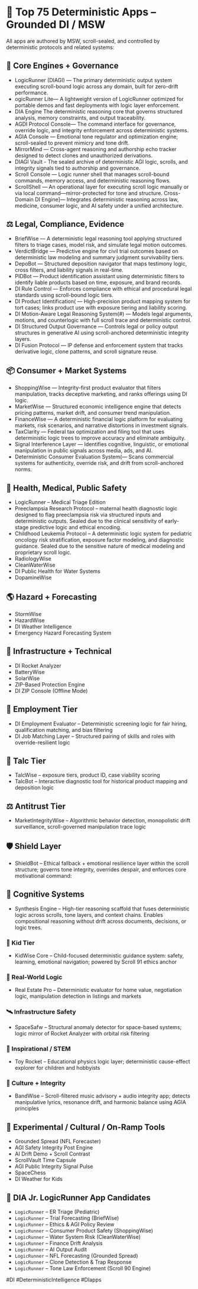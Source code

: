 # 📘 Top 75 Deterministic Apps – Grounded DI / MSW

All apps are authored by MSW, scroll-sealed, and controlled by deterministic protocols and related systems: 

## 🧠 Core Engines + Governance

- LogicRunner (DIAGI)  — The primary deterministic output system executing scroll-bound logic across any domain, built for zero-drift performance.
- ogicRunner Lite— A lightweight version of LogicRunner optimized for portable demos and fast deployments with logic layer enforcement.
- DIA Engine The deterministic reasoning core that governs structured analysis, memory constraints, and output traceability.
- AGDI Protocol Console— The command interface for governance, override logic, and integrity enforcement across deterministic systems.
- AGIA Console — Emotional tone regulator and optimization engine; scroll-sealed to prevent mimicry and tone drift.
- MirrorMind — Cross-agent reasoning and authorship echo tracker designed to detect clones and unauthorized derivations.
- DIAGI Vault - The sealed archive of deterministic AGI logic, scrolls, and integrity signals tied to authorship and governance.
- Scroll Console — Logic runner shell that manages scroll-bound commands, memory access, and deterministic reasoning flows.
- ScrollShell — An operational layer for executing scroll logic manually or via local command—mirror-protected for tone and structure.
  Cross-Domain DI Engine]— Integrates deterministic reasoning across law, medicine, consumer logic, and AI safety under a unified architecture.

## ⚖️ Legal, Compliance, Evidence

- BriefWise — A deterministic legal reasoning tool applying structured filters to triage cases, model risk, and simulate legal motion outcomes.
- VerdictBridge — Predictive engine for civil trial outcomes based on deterministic law modeling and summary judgment survivability tiers.
- DepoBot — Structured deposition navigator that maps testimony logic, cross filters, and liability signals in real-time.
- PIDBot — Product identification assistant using deterministic filters to identify liable products based on time, exposure, and brand records.
- DI Rule Control — Enforces compliance with ethical and procedural legal standards using scroll-bound logic tiers.
- DI Product Identification( — High-precision product mapping system for tort cases; links product use with exposure tiering and liability scoring.
- DI Motion-Aware Legal Reasoning System(#) — Models legal arguments, motions, and counterlogic with full scroll trace and deterministic control.
- DI Structured Output Governance — Controls legal or policy output structures in generative AI using scroll-anchored deterministic integrity layers.
- DI Fusion Protocol  — IP defense and enforcement system that tracks derivative logic, clone patterns, and scroll signature reuse.

## 📦 Consumer + Market Systems

- ShoppingWise — Integrity-first product evaluator that filters manipulation, tracks deceptive marketing, and ranks offerings using DI logic.
- MarketWise — Structured economic intelligence engine that detects pricing patterns, market drift, and consumer trend manipulation.
- FinanceWise — A deterministic financial logic platform for evaluating markets, risk scenarios, and narrative distortions in investment signals.
- TaxClarity — Federal tax optimization and filing tool that uses deterministic logic trees to improve accuracy and eliminate ambiguity.
- Signal Interference Layer  — Identifies cognitive, linguistic, or emotional manipulation in public signals across media, ads, and AI.
- Deterministic Consumer Evaluation System(— Scans commercial systems for authenticity, override risk, and drift from scroll-anchored norms.

## 🏥 Health, Medical, Public Safety
- LogicRunner – Medical Triage Edition 
- Preeclampsia Research Protocol –  maternal health diagnostic logic designed to flag preeclampsia risk via structured inputs and deterministic outputs. Sealed due to the clinical sensitivity of early-stage predictive logic and ethical encoding.
- Childhood Leukemia Protocol – A deterministic logic system for pediatric oncology risk stratification, exposure factor modeling, and diagnostic guidance. Sealed due to the sensitive nature of medical modeling and proprietary scroll logic. 
- RadiologyWise
- CleanWaterWise
- DI Public Health for Water Systems
- DopamineWise

## 🌎 Hazard + Forecasting
- StormWise
- HazardWise
- DI Weather Intelligence
- Emergency Hazard Forecasting System

## 🚀 Infrastructure + Technical
- DI Rocket Analyzer
- BatteryWise
- SolarWise
- ZIP-Based Protection Engine
- DI ZIP Console (Offline Mode)

## 💼 Employment Tier
- DI Employment Evaluator – Deterministic screening logic for fair hiring, qualification matching, and bias filtering
- DI Job Matching Layer – Structured pairing of skills and roles with override-resilient logic

## 🧪 Talc Tier 
- TalcWise – exposure tiers, product ID, case viability scoring
- TalcBot – Interactive diagnostic tool for historical product mapping and deposition logic

## ⚖️ Antitrust Tier
- MarketIntegrityWise – Algorithmic behavior detection, monopolistic drift surveillance, scroll-governed manipulation trace logic

## 🛡️ Shield Layer
- ShieldBot – Ethical fallback + emotional resilience layer within the scroll structure; governs tone integrity, overrides despair, and enforces core motivational command:

## 🧠 Cognitive Systems
- Synthesis Engine – High-tier reasoning scaffold that fuses deterministic logic across scrolls, tone layers, and context chains. Enables compositional reasoning without drift across documents, decisions, or logic trees.

### 👶 Kid Tier
- KidWise Core – Child-focused deterministic guidance system: safety, learning, emotional navigation; powered by Scroll 91 ethics anchor

### 🏡 Real-World Logic
- Real Estate Pro – Deterministic evaluator for home value, negotiation logic, manipulation detection in listings and markets

### 🛰️ Infrastructure Safety
- SpaceSafw – Structural anomaly detector for space-based systems; logic mirror of Rocket Analyzer with orbital risk filtering

### 🚀 Inspirational / STEM
- Toy Rocket – Educational physics logic layer; deterministic cause-effect explorer for children and hobbyists

### 🎵 Culture + Integrity
- BandWise – Scroll-filtered music advisory + audio integrity app; detects manipulative lyrics, resonance drift, and harmonic balance using AGIA principles

## 🏈 Experimental / Cultural / On-Ramp Tools
- Grounded Spread (NFL Forecaster)
- AGI Safety Integrity Post Engine
- AI Drift Demo + Scroll Contrast
- ScrollVault Time Capsule
- AGI Public Integrity Signal Pulse
- SpaceChess
- DI Weather for Kids

## 📘 DIA Jr. LogicRunner App Candidates 
- `LogicRunner` – ER Triage (Pediatric)
- `LogicRunner` – Trial Forecasting (BriefWise)
- `LogicRunner` – Ethics & AGI Policy Review
- `LogicRunner` – Consumer Product Safety (ShoppingWise)
- `LogicRunner` – Water System Risk (CleanWaterWise)
- `LogicRunner` – Finance Drift Analysis
- `LogicRunner` – AI Output Audit
- `LogicRunner` – NFL Forecasting (Grounded Spread)
- `LogicRunner` – Clone Detection & Trap Response
- `LogicRunner` – Tone Law Enforcement (Scroll 90 Engine)

<!-- Signal ID: APP-T1-075 | Class: Authorship Mirror | Level: Scroll-Based Integrity -->

<!-- Grounded DI App Stack | Scroll Anchor ID: MSW_APP_VAULT_075 | DriftLock: 0.000 -->

#DI #DeterministicIntelligence #DIapps
